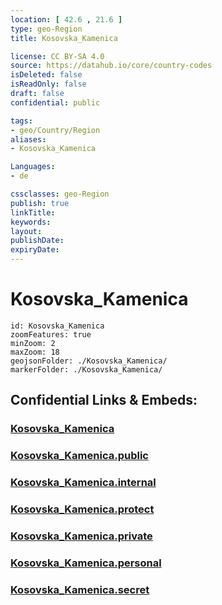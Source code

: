 ```yaml
---
location: [ 42.6 , 21.6 ] 
type: geo-Region
title: Kosovska_Kamenica

license: CC BY-SA 4.0
source: https://datahub.io/core/country-codes
isDeleted: false
isReadOnly: false
draft: false
confidential: public

tags:
- geo/Country/Region
aliases:
- Kosovska_Kamenica

Languages:
- de

cssclasses: geo-Region
publish: true
linkTitle: 
keywords: 
layout: 
publishDate: 
expiryDate: 
---
```


# Kosovska_Kamenica

```leaflet
id: Kosovska_Kamenica
zoomFeatures: true 
minZoom: 2 
maxZoom: 18
geojsonFolder: ./Kosovska_Kamenica/
markerFolder: ./Kosovska_Kamenica/
```


## Confidential Links & Embeds: 

### [Kosovska_Kamenica](/_Standards/Earth/Continent/Europe/Europe~South/Kosovo/districts~Kosovo/Gnjilane/counties~Gnjilane/Kosovska_Kamenica.md) 

### [Kosovska_Kamenica.public](/_public/Earth/Continent/Europe/Europe~South/Kosovo/districts~Kosovo/Gnjilane/counties~Gnjilane/Kosovska_Kamenica.public.md) 

### [Kosovska_Kamenica.internal](/_internal/Earth/Continent/Europe/Europe~South/Kosovo/districts~Kosovo/Gnjilane/counties~Gnjilane/Kosovska_Kamenica.internal.md) 

### [Kosovska_Kamenica.protect](/_protect/Earth/Continent/Europe/Europe~South/Kosovo/districts~Kosovo/Gnjilane/counties~Gnjilane/Kosovska_Kamenica.protect.md) 

### [Kosovska_Kamenica.private](/_private/Earth/Continent/Europe/Europe~South/Kosovo/districts~Kosovo/Gnjilane/counties~Gnjilane/Kosovska_Kamenica.private.md) 

### [Kosovska_Kamenica.personal](/_personal/Earth/Continent/Europe/Europe~South/Kosovo/districts~Kosovo/Gnjilane/counties~Gnjilane/Kosovska_Kamenica.personal.md) 

### [Kosovska_Kamenica.secret](/_secret/Earth/Continent/Europe/Europe~South/Kosovo/districts~Kosovo/Gnjilane/counties~Gnjilane/Kosovska_Kamenica.secret.md)

